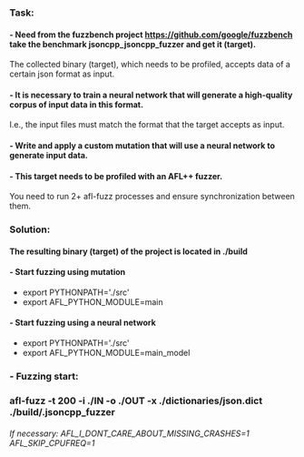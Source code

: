 ### Task:
#### - Need from the fuzzbench project https://github.com/google/fuzzbench take the benchmark jsoncpp_jsoncpp_fuzzer and get it (target).
The collected binary (target), which needs to be profiled, accepts data of a certain json format as input.

#### - It is necessary to train a neural network that will generate a high-quality corpus of input data in this format.
I.e., the input files must match the format that the target accepts as input.

#### - Write and apply a custom mutation that will use a neural network to generate input data.
#### - This target needs to be profiled with an AFL++ fuzzer.
You need to run 2+ afl-fuzz processes and ensure synchronization between them.

### Solution:

#### The resulting binary (target) of the project is located in ./build

#### - Start fuzzing using mutation
* export PYTHONPATH='./src'
* export AFL_PYTHON_MODULE=main


#### - Start fuzzing using a neural network

* export PYTHONPATH='./src'
* export AFL_PYTHON_MODULE=main_model

### - Fuzzing start:
### afl-fuzz -t 200 -i ./IN -o ./OUT -x ./dictionaries/json.dict ./build/.jsoncpp_fuzzer

###### If necessary: AFL_I_DONT_CARE_ABOUT_MISSING_CRASHES=1 AFL_SKIP_CPUFREQ=1